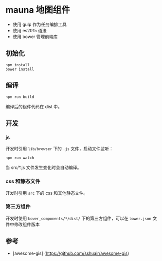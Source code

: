 # mauna 地图组件

- 使用 gulp 作为任务编排工具
- 使用 es2015 语法
- 使用 bower 管理前端库

## 初始化

```
npm install
bower install
```

## 编译

```shell
npm run build
```

编译后的组件代码在 dist 中。

## 开发

### js

开发时引用 `lib/browser` 下的 `.js` 文件，启动文件监听：

```shell
npm run watch
```

当 src/*.js 文件发生变化时会自动编译。

### css 和静态文件

开发时引用 `src` 下的 css 和其他静态文件。

### 第三方组件

开发时使用 `bower_components/*/dist/` 下的第三方组件，可以在 `bower.json` 文件中修改组件版本

## 参考

- [awesome-gis] (https://github.com/sshuair/awesome-gis)